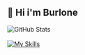 ## 👋 Hi i'm Burlone
![GitHub Stats](https://github-readme-stats.vercel.app/api?username=burlone0&theme=radical)
<br>
<br>
[![My Skills](https://skillicons.dev/icons?i=js,discord,bots,devto)](https://skillicons.dev)
